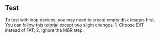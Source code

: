 ## Test
To test with loop devices, you may need to create empty disk images first.
You can follow [this tutorial](http://www.richud.com/wiki/Ubuntu_Create_Hard_Drive_Image) 
except two slight changes.
	1. Choose EXT instead of FAT; 
	2. Ignore the MBR step.                                 

